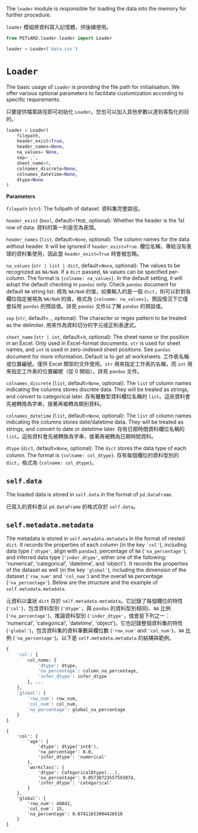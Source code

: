 The `loader` module is responsible for loading the data into the memory for further procedure.

`loader` 模組將資料寫入記憶體，供後續使用。

```python
from PETsARD.loader.loader import Loader

loader = Loader('data.csv')
```

# `Loader`

The basic usage of `Loader` is providing the file path for initialisation. We offer various optional parameters to facilitate customization according to specific requirements.

只要提供檔案路徑即可初始化 `Loader`。您也可以加入其他參數以達到客製化的目的。


```python
loader = Loader(
    filepath,
    header_exist=True,
    header_names=None,
    na_values= None,
    sep=',',
    sheet_name=0,
    colnames_discrete=None,
    colnames_datetime=None,
    dtype=None
)
```

**Parameters**

`filepath` (`str`): The fullpath of dataset. 資料集完整路徑。

`header_exist` (`bool`, default=`TRUE`, optional): Whether the header is the 1st row of data. 資料的第一列是否為表頭。
        
`header_names` (`list`, default=`None`, optional): The column names for the data without header. It will be ignored if `header_exist=True`. 欄位名稱，專給沒有表頭的資料集使用，因此當 `header_exist=True` 時會被忽略。

`na_values` (`str | list | dict`, default=`None`, optional): The values to be recognized as `NA/NaN`. If a `dict` passed, `NA` values can be specified per-column. The format is `{colname: na_values}`. In the default setting, it will adopt the default checking in `pandas` only. Check `pandas` document for default `NA` string list. 視為 `NA/NaN` 的值，如果輸入的是一個 `dict`，則可以針對各欄位指定被視為 `NA/NaN` 的值，格式為 `{colname: na_values}`。預設情況下它僅會採用 `pandas` 的預設值。詳見 `pandas` 文件以了解 `pandas` 的預設值。
        
`sep` (`str`, default=`,`, optional): The character or regex pattern to be treated as the delimiter. 用來作為資料切分的字元或正則表達式。

`sheet_name` (`str | int`, default=`0`, optional): The sheet name or the position in an Excel. Only used in Excel-format documents. `str` is used for sheet names, and `int` is used in zero-indexed sheet positions. See `pandas` document for more information. Default is to get all worksheets. 工作表名稱或位置編號。僅供 Excel 類型的文件使用。`str` 用來指定工作表的名稱，而 `int` 用來指定工作表的位置編號（從 0 開始）。詳見 `pandas` 文件。

`colnames_discrete` (`list`, default=`None`, optional): The `list` of column names indicating the columns stores discrete data. They will be treated as strings, and convert to categorical later. 存有離散型資料欄位名稱的 `list`。這些資料會先被轉換為字串，接著再被轉為類別資料。
        
`colnames_datetime` (`list`, default=`None`, optional): The `list` of column names indicating the columns stores date/datetime data. They will be treated as strings, and convert to date or datetime later. 存有日期時間資料欄位名稱的 `list`。這些資料會先被轉換為字串，接著再被轉為日期時間資料。

`dtype` (`dict`, default=`None`, optional): The `dict` stores the data type of each column. The format is `{colname: col_dtype}`. 存有每個欄位的資料型別的 `dict`，格式為 `{colname: col_dtype}`。


## `self.data`

The loaded data is stored in `self.data` in the format of `pd.DataFrame`.

已寫入的資料會以 `pd.DataFrame` 的格式存於 `self.data`。

## `self.metadata.metadata`

The metadata is stored in `self.metadata.metadata` in the format of nested `dict`. It records the properties of each column (in the key `'col'`), including data type (`'dtype'`, align with `pandas`), percentage of `NA` (`'na_percentage'`), and inferred data type (`'inder_dtype'`, either one of the following: 'numerical', 'categorical', 'datetime', and 'object'). It records the properties of the dataset as well (in the key `'global'`), including the dimension of the dataset (`'row_num'` and `'col_num'`) and the overall `NA` percentage (`'na_percentage'`). Below are the structure and the example of `self.metadata.metadata`.

元資料以巢狀 `dict` 存於 `self.metadata.metadata`。它記錄了每個欄位的特性  (`'col'`)，包含資料型別 (`'dtype'`，與 `pandas` 的資料型別相同)、`NA` 比例 (`'na_percentage'`)、推論資料型別 (`'inder_dtype'`，值會是下列之一： 'numerical', 'categorical', 'datetime', 'object')。它也記錄整個資料集的特性 (`'global'`)，包含資料集的資料筆數與欄位數 (`'row_num'` and `'col_num'`)、`NA` 比例 (`'na_percentage'`)。以下是 `self.metadata.metadata` 的結構與範例。

```python
{
    'col': {
        col_name: {
            'dtype': dtype,
            'na_percentage': column_na_percentage,
            'infer_dtype': infer_dtype
        }, ...
    },
    'global': {
        'row_num': row_num,
        'col_num': col_num,
        'na_percentage': global_na_percentage
    }
}
```

```plain_text
{
    'col': {
        'age': {
            'dtype': dtype('int8'), 
            'na_percentage': 0.0, 
            'infer_dtype': 'numerical'
        }, 
        'workclass': {
            'dtype': CategoricalDtype(...), 
            'na_percentage': 0.05730723557593874, 
            'infer_dtype': 'categorical'
        }
    },
    'global': {
        'row_num': 48842, 
        'col_num': 15, 
        'na_percentage': 0.07411653904426518
    }
}
```


